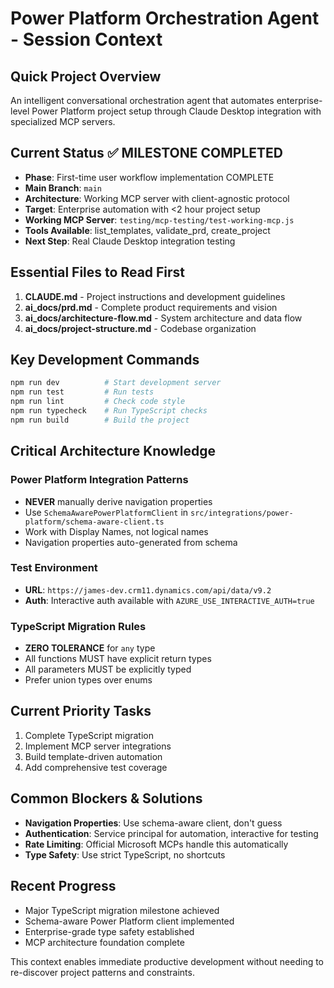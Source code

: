# Power Platform Orchestration Agent - Session Context

## Quick Project Overview
An intelligent conversational orchestration agent that automates enterprise-level Power Platform project setup through Claude Desktop integration with specialized MCP servers.

## Current Status ✅ MILESTONE COMPLETED
- **Phase**: First-time user workflow implementation COMPLETE
- **Main Branch**: `main` 
- **Architecture**: Working MCP server with client-agnostic protocol
- **Target**: Enterprise automation with <2 hour project setup
- **Working MCP Server**: `testing/mcp-testing/test-working-mcp.js`
- **Tools Available**: list_templates, validate_prd, create_project
- **Next Step**: Real Claude Desktop integration testing

## Essential Files to Read First
1. **CLAUDE.md** - Project instructions and development guidelines
2. **ai_docs/prd.md** - Complete product requirements and vision
3. **ai_docs/architecture-flow.md** - System architecture and data flow
4. **ai_docs/project-structure.md** - Codebase organization

## Key Development Commands
```bash
npm run dev          # Start development server
npm run test         # Run tests
npm run lint         # Check code style  
npm run typecheck    # Run TypeScript checks
npm run build        # Build the project
```

## Critical Architecture Knowledge

### Power Platform Integration Patterns
- **NEVER** manually derive navigation properties
- Use `SchemaAwarePowerPlatformClient` in `src/integrations/power-platform/schema-aware-client.ts`
- Work with Display Names, not logical names
- Navigation properties auto-generated from schema

### Test Environment
- **URL**: `https://james-dev.crm11.dynamics.com/api/data/v9.2`
- **Auth**: Interactive auth available with `AZURE_USE_INTERACTIVE_AUTH=true`

### TypeScript Migration Rules
- **ZERO TOLERANCE** for `any` type
- All functions MUST have explicit return types
- All parameters MUST be explicitly typed
- Prefer union types over enums

## Current Priority Tasks
1. Complete TypeScript migration
2. Implement MCP server integrations
3. Build template-driven automation
4. Add comprehensive test coverage

## Common Blockers & Solutions
- **Navigation Properties**: Use schema-aware client, don't guess
- **Authentication**: Service principal for automation, interactive for testing  
- **Rate Limiting**: Official Microsoft MCPs handle this automatically
- **Type Safety**: Use strict TypeScript, no shortcuts

## Recent Progress
- Major TypeScript migration milestone achieved
- Schema-aware Power Platform client implemented
- Enterprise-grade type safety established
- MCP architecture foundation complete

This context enables immediate productive development without needing to re-discover project patterns and constraints.